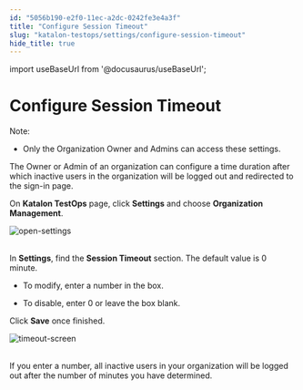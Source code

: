 ```yaml
---
id: "5056b190-e2f0-11ec-a2dc-0242fe3e4a3f"
title: "Configure Session Timeout"
slug: "katalon-testops/settings/configure-session-timeout"
hide_title: true
---
```

import useBaseUrl from '@docusaurus/useBaseUrl';


# <a id="id" class="anchor_top_offset"/><a id="ariaid-title1" class="anchor_top_offset"/>Configure Session Timeout

<div xmlns="http://www.w3.org/1999/xhtml" className="note note note_note"><span className="note__title">Note:</span> 
  <ul className="ul"><li className="li"><p className="p">Only the Organization Owner and Admins can access these
        settings.</p></li></ul>
</div>
<p xmlns="http://www.w3.org/1999/xhtml" className="p">The Owner or Admin of an organization can configure a time   duration after which inactive users in the organization will be   logged out and redirected to the sign-in page.</p> 
<p xmlns="http://www.w3.org/1999/xhtml" className="p">On <strong className="ph b">Katalon TestOps</strong> page, click   <strong className="ph b">Settings</strong> and choose <strong className="ph b">Organization     Management</strong>.</p> 
<p xmlns="http://www.w3.org/1999/xhtml" className="p">   <img className="image" src={useBaseUrl("https://github.com/katalon-studio/docs-images/raw/master/katalon-analytics/docs/testops-session-timeout/session-timeout-1.png")} alt="open-settings" /><br /><br /> </p> 
<div xmlns="http://www.w3.org/1999/xhtml" className="p">In <strong className="ph b">Settings</strong>, find the <strong className="ph b">Session
    Timeout</strong> section. The default value is 0 minute. <ul className="ul"><li className="li"><p className="p">To
        modify, enter a number in the box. </p></li><li className="li"><p className="p">To disable, enter 0 or leave
        the box blank.</p></li></ul></div>
<p xmlns="http://www.w3.org/1999/xhtml" className="p">Click <strong className="ph b">Save</strong> once finished.</p> 
<p xmlns="http://www.w3.org/1999/xhtml" className="p">   <img className="image" src={useBaseUrl("https://github.com/katalon-studio/docs-images/raw/master/katalon-analytics/docs/testops-session-timeout/session-timeout-2.png")} alt="timeout-screen" /><br /><br /> </p> 
<p xmlns="http://www.w3.org/1999/xhtml" className="p">If you enter a number, all inactive users in your organization   will be logged out after the number of minutes you have   determined.</p> 
